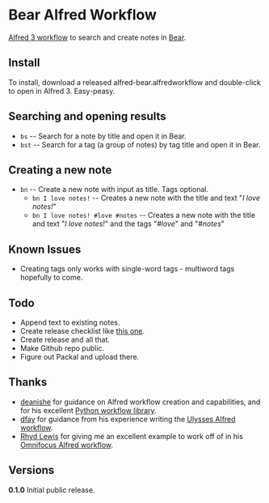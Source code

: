 # Bear Alfred Workflow

[Alfred 3 workflow](https://www.alfredapp.com/workflows/) to search and create notes in [Bear](http://www.bear-writer.com/).

## Install
To install, download a released alfred-bear.alfredworkflow and double-click to open in Alfred 3. Easy-peasy.

## Searching and opening results 
- `bs` -- Search for a note by title and open it in Bear.
- `bst` -- Search for a tag (a group of notes) by tag title and open it in Bear.

## Creating a new note
- `bn` -- Create a new note with input as title. Tags optional.
	- `bn I love notes!` -- Creates a new note with the title and text "*I love notes!*"
	- `bn I love notes! #love #notes` -- Creates a new note with the title and text "*I love notes!*" and the tags "*#love*" and "*#notes*"

## Known Issues
- Creating tags only works with single-word tags - multiword tags hopefully to come.

## Todo
- Append text to existing notes.
- Create release checklist like [this one](https://github.com/robwalton/alfred-ulysses-workflow/blob/master/release-checklist.md).
- Create release and all that.
- Make Github repo public.
- Figure out Packal and upload there.

## Thanks
- [deanishe](https://www.alfredforum.com/profile/5235-deanishe/) for guidance on Alfred workflow creation and capabilities, and for his excellent [Python workflow library](http://www.deanishe.net/alfred-workflow/index.html).
- [dfay](https://www.alfredforum.com/profile/3468-dfay/) for guidance from his experience writing the [Ulysses Alfred workflow](https://github.com/robwalton/alfred-ulysses-workflow).
- [Rhyd Lewis](https://github.com/rhydlewis) for giving me an excellent example to work off of in his [Omnifocus Alfred workflow](https://github.com/rhydlewis/search-omnifocus).

## Versions

**0.1.0** 
Initial public release.
